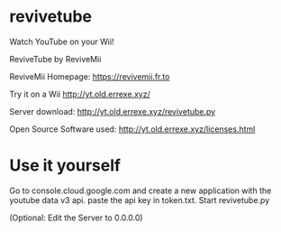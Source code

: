 # revivetube

Watch YouTube on your Wii!

ReviveTube by ReviveMii

ReviveMii Homepage: https://revivemii.fr.to

Try it on a Wii http://yt.old.errexe.xyz/

Server download: http://yt.old.errexe.xyz/revivetube.py

Open Source Software used: http://yt.old.errexe.xyz/licenses.html

# Use it yourself
Go to console.cloud.google.com and create a new application with the youtube data v3 api. paste the api key in token.txt. Start revivetube.py

(Optional: Edit the Server to 0.0.0.0)
